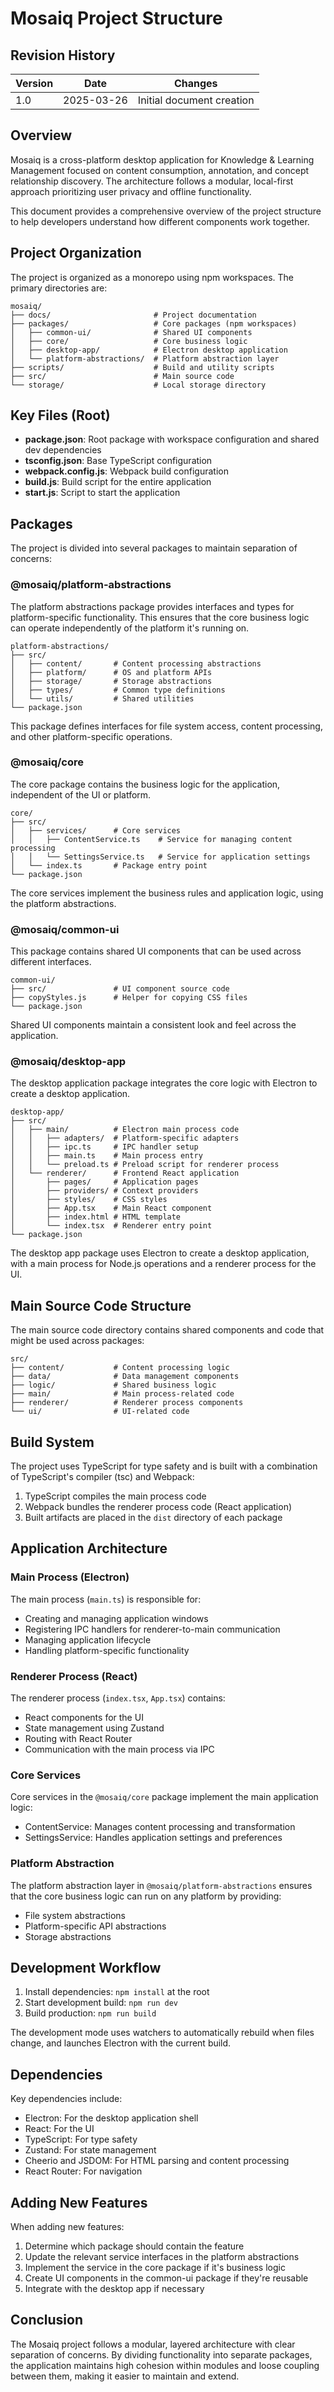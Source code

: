 # Mosaiq Project Structure

## Revision History
| Version | Date | Changes | 
|---------|------|---------|
| 1.0 | 2025-03-26 | Initial document creation |

## Overview

Mosaiq is a cross-platform desktop application for Knowledge & Learning Management focused on content consumption, annotation, and concept relationship discovery. The architecture follows a modular, local-first approach prioritizing user privacy and offline functionality.

This document provides a comprehensive overview of the project structure to help developers understand how different components work together.

## Project Organization

The project is organized as a monorepo using npm workspaces. The primary directories are:

```
mosaiq/
├── docs/                       # Project documentation
├── packages/                   # Core packages (npm workspaces)
│   ├── common-ui/              # Shared UI components
│   ├── core/                   # Core business logic
│   ├── desktop-app/            # Electron desktop application
│   └── platform-abstractions/  # Platform abstraction layer
├── scripts/                    # Build and utility scripts
├── src/                        # Main source code
└── storage/                    # Local storage directory
```

## Key Files (Root)

- **package.json**: Root package with workspace configuration and shared dev dependencies
- **tsconfig.json**: Base TypeScript configuration
- **webpack.config.js**: Webpack build configuration
- **build.js**: Build script for the entire application
- **start.js**: Script to start the application

## Packages

The project is divided into several packages to maintain separation of concerns:

### @mosaiq/platform-abstractions

The platform abstractions package provides interfaces and types for platform-specific functionality. This ensures that the core business logic can operate independently of the platform it's running on.

```
platform-abstractions/
├── src/
│   ├── content/       # Content processing abstractions
│   ├── platform/      # OS and platform APIs
│   ├── storage/       # Storage abstractions
│   ├── types/         # Common type definitions
│   └── utils/         # Shared utilities
└── package.json
```

This package defines interfaces for file system access, content processing, and other platform-specific operations.

### @mosaiq/core

The core package contains the business logic for the application, independent of the UI or platform.

```
core/
├── src/
│   ├── services/      # Core services
│   │   ├── ContentService.ts    # Service for managing content processing
│   │   └── SettingsService.ts   # Service for application settings
│   └── index.ts       # Package entry point
└── package.json
```

The core services implement the business rules and application logic, using the platform abstractions.

### @mosaiq/common-ui

This package contains shared UI components that can be used across different interfaces.

```
common-ui/
├── src/               # UI component source code
├── copyStyles.js      # Helper for copying CSS files
└── package.json
```

Shared UI components maintain a consistent look and feel across the application.

### @mosaiq/desktop-app

The desktop application package integrates the core logic with Electron to create a desktop application.

```
desktop-app/
├── src/
│   ├── main/          # Electron main process code
│   │   ├── adapters/  # Platform-specific adapters
│   │   ├── ipc.ts     # IPC handler setup
│   │   ├── main.ts    # Main process entry
│   │   └── preload.ts # Preload script for renderer process
│   └── renderer/      # Frontend React application
│       ├── pages/     # Application pages
│       ├── providers/ # Context providers
│       ├── styles/    # CSS styles
│       ├── App.tsx    # Main React component
│       ├── index.html # HTML template
│       └── index.tsx  # Renderer entry point
└── package.json
```

The desktop app package uses Electron to create a desktop application, with a main process for Node.js operations and a renderer process for the UI.

## Main Source Code Structure

The main source code directory contains shared components and code that might be used across packages:

```
src/
├── content/           # Content processing logic
├── data/              # Data management components
├── logic/             # Shared business logic
├── main/              # Main process-related code
├── renderer/          # Renderer process components
└── ui/                # UI-related code
```

## Build System

The project uses TypeScript for type safety and is built with a combination of TypeScript's compiler (tsc) and Webpack:

1. TypeScript compiles the main process code
2. Webpack bundles the renderer process code (React application)
3. Built artifacts are placed in the `dist` directory of each package

## Application Architecture

### Main Process (Electron)

The main process (`main.ts`) is responsible for:
- Creating and managing application windows
- Registering IPC handlers for renderer-to-main communication
- Managing application lifecycle
- Handling platform-specific functionality

### Renderer Process (React)

The renderer process (`index.tsx`, `App.tsx`) contains:
- React components for the UI
- State management using Zustand
- Routing with React Router
- Communication with the main process via IPC

### Core Services

Core services in the `@mosaiq/core` package implement the main application logic:
- ContentService: Manages content processing and transformation
- SettingsService: Handles application settings and preferences

### Platform Abstraction

The platform abstraction layer in `@mosaiq/platform-abstractions` ensures that the core business logic can run on any platform by providing:
- File system abstractions
- Platform-specific API abstractions
- Storage abstractions

## Development Workflow

1. Install dependencies: `npm install` at the root
2. Start development build: `npm run dev`
3. Build production: `npm run build`

The development mode uses watchers to automatically rebuild when files change, and launches Electron with the current build.

## Dependencies

Key dependencies include:
- Electron: For the desktop application shell
- React: For the UI
- TypeScript: For type safety
- Zustand: For state management
- Cheerio and JSDOM: For HTML parsing and content processing
- React Router: For navigation

## Adding New Features

When adding new features:
1. Determine which package should contain the feature
2. Update the relevant service interfaces in the platform abstractions
3. Implement the service in the core package if it's business logic
4. Create UI components in the common-ui package if they're reusable
5. Integrate with the desktop app if necessary

## Conclusion

The Mosaiq project follows a modular, layered architecture with clear separation of concerns. By dividing functionality into separate packages, the application maintains high cohesion within modules and loose coupling between them, making it easier to maintain and extend.

